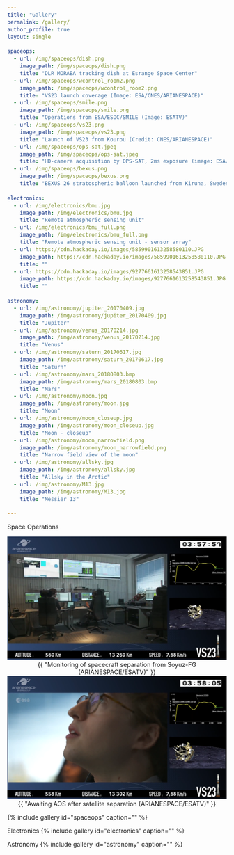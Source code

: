 ```yaml
---
title: "Gallery"
permalink: /gallery/
author_profile: true
layout: single

spaceops:
  - url: /img/spaceops/dish.png
    image_path: /img/spaceops/dish.png
    title: "DLR MORABA tracking dish at Esrange Space Center"    
  - url: /img/spaceops/wcontrol_room2.png
    image_path: /img/spaceops/wcontrol_room2.png
    title: "VS23 launch coverage (Image: ESA/CNES/ARIANESPACE)"
  - url: /img/spaceops/smile.png
    image_path: /img/spaceops/smile.png
    title: "Operations from ESA/ESOC/SMILE (Image: ESATV)"
  - url: /img/spaceops/vs23.png
    image_path: /img/spaceops/vs23.png
    title: "Launch of VS23 from Kourou (Credit: CNES/ARIANESPACE)"           
  - url: /img/spaceops/ops-sat.jpeg
    image_path: /img/spaceops/ops-sat.jpeg
    title: "HD-camera acquisition by OPS-SAT, 2ms exposure (image: ESA/OPS-SAT)"               
  - url: /img/spaceops/bexus.png
    image_path: /img/spaceops/bexus.png
    title: "BEXUS 26 stratospheric balloon launched from Kiruna, Sweden"  

electronics:
  - url: /img/electronics/bmu.jpg
    image_path: /img/electronics/bmu.jpg
    title: "Remote atmospheric sensing unit"   
  - url: /img/electronics/bmu_full.png
    image_path: /img/electronics/bmu_full.png
    title: "Remote atmospheric sensing unit - sensor array"  
  - url: https://cdn.hackaday.io/images/5859901613258580110.JPG
    image_path: https://cdn.hackaday.io/images/5859901613258580110.JPG
    title: ""    
  - url: https://cdn.hackaday.io/images/9277661613258543851.JPG
    image_path: https://cdn.hackaday.io/images/9277661613258543851.JPG
    title: ""   

astronomy:
  - url: /img/astronomy/jupiter_20170409.jpg
    image_path: /img/astronomy/jupiter_20170409.jpg
    title: "Jupiter"      
  - url: /img/astronomy/venus_20170214.jpg
    image_path: /img/astronomy/venus_20170214.jpg
    title: "Venus"
  - url: /img/astronomy/saturn_20170617.jpg
    image_path: /img/astronomy/saturn_20170617.jpg
    title: "Saturn"
  - url: /img/astronomy/mars_20180803.bmp
    image_path: /img/astronomy/mars_20180803.bmp
    title: "Mars"
  - url: /img/astronomy/moon.jpg
    image_path: /img/astronomy/moon.jpg
    title: "Moon"
  - url: /img/astronomy/moon_closeup.jpg
    image_path: /img/astronomy/moon_closeup.jpg
    title: "Moon - closeup"
  - url: /img/astronomy/moon_narrowfield.png
    image_path: /img/astronomy/moon_narrowfield.png
    title: "Narrow field view of the moon"  
  - url: /img/astronomy/allsky.jpg
    image_path: /img/astronomy/allsky.jpg
    title: "Allsky in the Arctic"
  - url: /img/astronomy/M13.jpg
    image_path: /img/astronomy/M13.jpg
    title: "Messier 13"

---
```


Space Operations

<center>
    <img src="/img/media/xcontrol_room.png" alt="" class="centerImage">
    <figcaption>{{ "Monitoring of spacecraft separation from Soyuz-FG (ARIANESPACE/ESATV)" }}</figcaption>
</center>

<center>
    <img src="/img/media/wcontrol_room2.png" alt="" class="centerImage">
    <figcaption>{{ "Awaiting AOS after satellite separation (ARIANESPACE/ESATV)" }}</figcaption>
</center>

{% include gallery id="spaceops"  caption="" %}

Electronics
{% include gallery id="electronics"  caption="" %}

Astronomy
{% include gallery id="astronomy"  caption="" %}